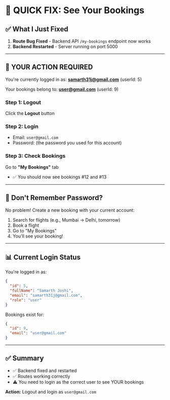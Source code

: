 # 🔧 QUICK FIX: See Your Bookings

## ✅ What I Just Fixed

1. **Route Bug Fixed** - Backend API `/my-bookings` endpoint now works
2. **Backend Restarted** - Server running on port 5000

---

## 🎯 YOUR ACTION REQUIRED

You're currently logged in as: **samarth31j@gmail.com** (userId: 5)

Your bookings belong to: **user@gmail.com** (userId: 9)

### Step 1: Logout
Click the **Logout** button

### Step 2: Login
- Email: `user@gmail.com`
- Password: (the password you used for this account)

### Step 3: Check Bookings
Go to **"My Bookings"** tab
- ✅ You should now see bookings #12 and #13

---

## 🤔 Don't Remember Password?

No problem! Create a new booking with your current account:

1. Search for flights (e.g., Mumbai → Delhi, tomorrow)
2. Book a flight
3. Go to "My Bookings"
4. You'll see your booking!

---

## 📊 Current Login Status

You're logged in as:
```json
{
  "id": 5,
  "fullName": "Samarth Joshi",
  "email": "samarth31j@gmail.com",
  "role": "user"
}
```

Bookings exist for:
```json
{
  "id": 9,
  "email": "user@gmail.com"
}
```

---

## ✅ Summary

- ✅ Backend fixed and restarted
- ✅ Routes working correctly
- ⚠️ You need to login as the correct user to see YOUR bookings

**Action:** Logout and login as `user@gmail.com`

